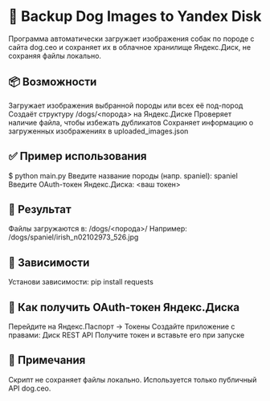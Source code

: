 # 🐶 Backup Dog Images to Yandex Disk

Программа автоматически загружает изображения собак по породе с сайта dog.ceo и сохраняет их в облачное хранилище Яндекс.Диск, не сохраняя файлы локально.

## 📦 Возможности

Загружает изображения выбранной породы или всех её под-пород
Создаёт структуру /dogs/<порода> на Яндекс.Диске
Проверяет наличие файла, чтобы избежать дубликатов
Сохраняет информацию о загруженных изображениях в uploaded_images.json

## ✅ Пример использования

$ python main.py
Введите название породы (напр. spaniel): spaniel
Введите OAuth-токен Яндекс.Диска: <ваш токен>

## 📂 Результат

Файлы загружаются в:
/dogs/<порода>/
Например: /dogs/spaniel/irish_n02102973_526.jpg

## 🔧 Зависимости

Установи зависимости:
pip install requests

## 🔐 Как получить OAuth-токен Яндекс.Диска

Перейдите на Яндекс.Паспорт → Токены
Создайте приложение с правами: Диск REST API
Получите токен и вставьте его при запуске

## 📝 Примечания

Скрипт не сохраняет файлы локально.
Используется только публичный API dog.ceo.
